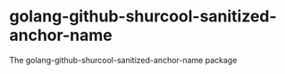 # golang-github-shurcool-sanitized-anchor-name

The golang-github-shurcool-sanitized-anchor-name package